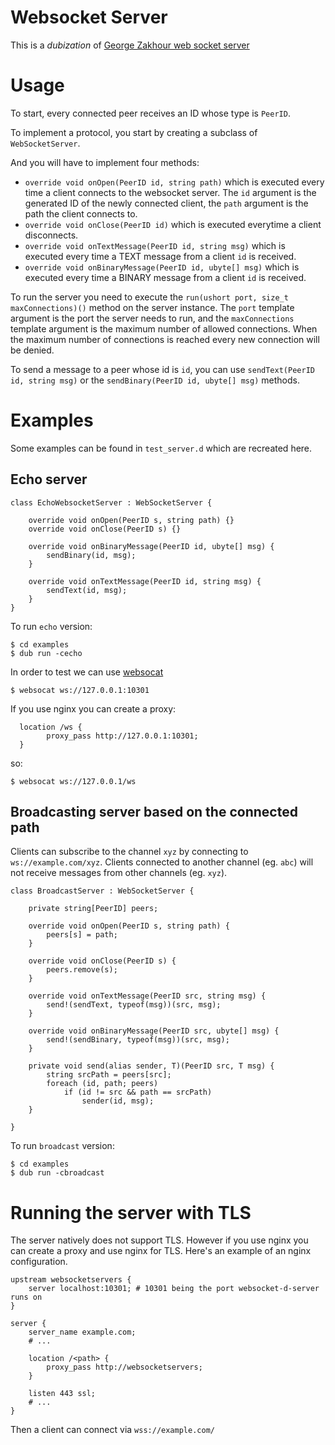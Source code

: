 # Websocket Server

This is a _dubization_ of  [George Zakhour web socket server](https://github.com/geezee/websocket-d-server)


# Usage

To start, every connected peer receives an ID whose type is `PeerID`.

To implement a protocol, you start by creating a subclass of `WebSocketServer`.

And you will have to implement four methods:
* `override void onOpen(PeerID id, string path)` which is executed every time a client connects to
  the websocket server. The `id` argument is the generated ID of the newly connected client, the
  `path` argument is the path the client connects to.
* `override void onClose(PeerID id)` which is executed everytime a client disconnects.
* `override void onTextMessage(PeerID id, string msg)` which is executed every time a TEXT message
  from a client `id` is received.
* `override void onBinaryMessage(PeerID id, ubyte[] msg)` which is executed every time a BINARY message
  from a client `id` is received.

To run the server you need to execute the `run(ushort port, size_t maxConnections)()` method on the
server instance. The `port` template argument is the port the server needs to run, and the
`maxConnections` template argument is the maximum number of allowed connections. When the maximum
number of connections is reached every new connection will be denied.

To send a message to a peer whose id is `id`, you can use `sendText(PeerID id, string msg)` or the
`sendBinary(PeerID id, ubyte[] msg)` methods.


# Examples
Some examples can be found in `test_server.d` which are recreated here.

## Echo server

```
class EchoWebsocketServer : WebSocketServer {

    override void onOpen(PeerID s, string path) {}
    override void onClose(PeerID s) {}

    override void onBinaryMessage(PeerID id, ubyte[] msg) {
        sendBinary(id, msg);
    }

    override void onTextMessage(PeerID id, string msg) {
        sendText(id, msg);
    }
}
```
To run `echo` version:
```
$ cd examples
$ dub run -cecho
```

In order to test we can use [websocat](https://lib.rs/crates/websocat)
```
$ websocat ws://127.0.0.1:10301
```
If you use nginx you can create a proxy:

```
  location /ws {
        proxy_pass http://127.0.0.1:10301;
  }

```
so:
```
$ websocat ws://127.0.0.1/ws
```

## Broadcasting server based on the connected path

Clients can subscribe to the channel `xyz` by connecting to `ws://example.com/xyz`. Clients connected
to another channel (eg. `abc`) will not receive messages from other channels (eg. `xyz`).

```
class BroadcastServer : WebSocketServer {

    private string[PeerID] peers;

    override void onOpen(PeerID s, string path) {
        peers[s] = path;
    }

    override void onClose(PeerID s) {
        peers.remove(s);
    }

    override void onTextMessage(PeerID src, string msg) {
        send!(sendText, typeof(msg))(src, msg);
    }

    override void onBinaryMessage(PeerID src, ubyte[] msg) {
        send!(sendBinary, typeof(msg))(src, msg);
    }

    private void send(alias sender, T)(PeerID src, T msg) {
        string srcPath = peers[src];
        foreach (id, path; peers)
            if (id != src && path == srcPath)
                sender(id, msg);
    }

}
```

To run `broadcast` version:
```
$ cd examples
$ dub run -cbroadcast
```

# Running the server with TLS

The server natively does not support TLS. However if you use nginx you can create a proxy and use
nginx for TLS. Here's an example of an nginx configuration.

```
upstream websocketservers {
    server localhost:10301; # 10301 being the port websocket-d-server runs on
}

server {
    server_name example.com;
    # ...

    location /<path> {
        proxy_pass http://websocketservers;
    }

    listen 443 ssl;
    # ...
}
```

Then a client can connect via `wss://example.com/`

